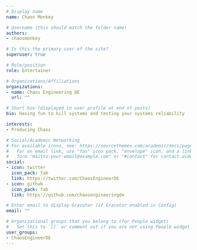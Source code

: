 ```yaml
---
# Display name
name: Chaos Monkey

# Username (this should match the folder name)
authors:
- chaosmonkey

# Is this the primary user of the site?
superuser: true

# Role/position
role: Entertainer

# Organizations/Affiliations
organizations:
- name: Chaos Engineering DE
  url: ""

# Short bio (displayed in user profile at end of posts)
bio: Having fun to kill systems and testing your systems reliability

interests:
- Producing Chaos

# Social/Academic Networking
# For available icons, see: https://sourcethemes.com/academic/docs/page-builder/#icons
#   For an email link, use "fas" icon pack, "envelope" icon, and a link in the
#   form "mailto:your-email@example.com" or "#contact" for contact widget.
social:
- icon: twitter
  icon_pack: fab
  link: https://twitter.com/ChaosEngineerDE
- icon: github
  icon_pack: fab
  link: https://github.com/chaosengineeringde

# Enter email to display Gravatar (if Gravatar enabled in Config)
email: ""

# Organizational groups that you belong to (for People widget)
#   Set this to `[]` or comment out if you are not using People widget.
user_groups:
- ChaosEngineerDE
---
```

